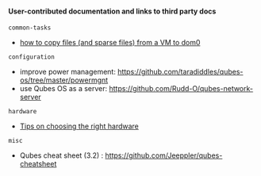 #### User-contributed documentation and links to third party docs

`common-tasks`
- [how to copy files (and sparse files) from a VM to dom0](common-tasks/copying-files-to-dom0.md)

`configuration`
- improve power management: https://github.com/taradiddles/qubes-os/tree/master/powermgnt
- use Qubes OS as a server: https://github.com/Rudd-O/qubes-network-server

`hardware`
- [Tips on choosing the right hardware](hardware/hardware-selection.md)

`misc`
- Qubes cheat sheet (3.2) : https://github.com/Jeeppler/qubes-cheatsheet
